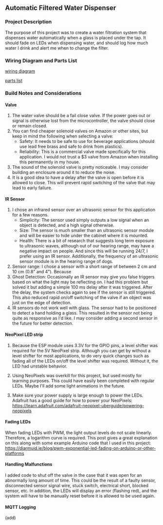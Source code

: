 ## Automatic Filtered Water Dispenser

### Project Description 

The purpose of this project was to create a water filtration system that dispenses water automatically when a glass is placed under the tap. It should fade on LEDs when dispensing water, and should log how much water I drink and alert me when to change the filter.



### Wiring Diagram and Parts List

[wiring diagram](https://github.com/StorageB/Water-Dispenser/blob/master/wiring-diagram.pdf)

[parts list](https://github.com/StorageB/Water-Dispenser/blob/master/parts-list.md)



### Build Notes and Considerations


#### Valve
1.  The water valve should be a fail close valve. If the power goes out or signal is otherwise lost from the microcontroller, the valve should close or remain closed.
2.  You can find cheaper solenoid valves on Amazon or other sites, but keep in mind the following when selecting a valve:
      - Safety: It needs to be safe to use for beverage applications (should use lead free brass and safe to drink from plastics). 
      - Reliability: This is a commercial valve made specifically for this application. I would not trust a $3 valve from Amazon when installing this permanently in my house.
3.  The sound of the solenoid valve is pretty noticeable. I may consider building an enclosure around it to reduce the noise.
4.  It is a good idea to have a delay after the valve is open before it is allowed to close. This will prevent rapid switching of the valve that may lead to early failure.

#### IR Sensor

1. I chose an infrared sensor over an ultrasonic sensor for this application for a few reasons. 
   - Simplicity: The sensor used simply outputs a low signal when an object is detected, and a high signal otherwise.
   - Size: The sensor is much smaller than an ultrasonic sensor module and will be easier to hide under the cabinet where it is mounted.
   - Health: There is a bit of research that suggests long term exposure to ultrasonic waves, although out of our hearing range, may have a negative impact on people. And since this will be running 24/7, I prefer using an IR sensor. Additionally, the frequency of an ultrasonic sensor module is in the hearing range of dogs.  
2. Sensor range: I chose a sensor with a short range of between 2 cm and 10 cm (0.8" and 4"). Because 
3. Ghost Detection: Occasionally an IR sensor may give you false triggers based on what the light may be reflecting on. I had this problem but solved it but adding a simple 100 ms delay after it was triggered. After the delay, the system checks again to see if the sensor is still triggered. This also reduced rapid on/off switching of the valve if an object was just on the edge of detection.
4. IR sensors do not work well with glass. The sensor had to be positioned to detect a hand holding a glass. This resulted in the sensor not being quite as responsive as I'd like. I may consider adding a second sensor in the future for better detection.

#### NeoPixel LED strip

1. Because the ESP module uses 3.3V for the GPIO pins, a level shifter was required for the 5V NeoPixel strip. Although you can get by without a level shifter for most applications, to do very quick changes such as fading all of the LEDs on/off the level shifter was required. Without it, the LED had unstable behavior.

2. Using NeoPixels was overkill for this project, but used mostly for learning purposes. This could have easily been completed with regular LEDs. Maybe I'll add some light animations in the future.

3. Make sure your power supply is large enough to power the LEDs. Adafruit has a good guide for how to power your NeoPixels: https://learn.adafruit.com/adafruit-neopixel-uberguide/powering-neopixels


#### Fading LEDs

When fading LEDs with PWM, the light output levels do not scale linearly. Therefore, a logarithm curve is required. This post gives a great explanation on this along with some example Arduino code that I used in this project: https://diarmuid.ie/blog/pwm-exponential-led-fading-on-arduino-or-other-platforms

#### Handling Malfunctions

I added code to shut off the valve in the case that it was open for an abnormally long amount of time. This could be the result of a faulty sensor, disconnected sensor signal wire, stuck switch, electrical short, blocked sensor, etc. In addition, the LEDs will display an error (flashing red), and the system will have to be manually reset before it is allowed to be used again.

#### MQTT Logging

(add)